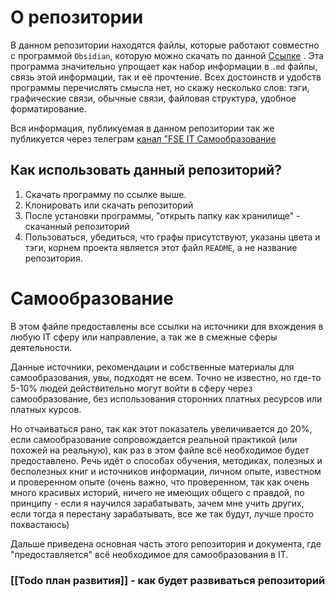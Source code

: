 # О репозитории
В данном репозитории находятся файлы, которые работают совместно с программой `Obsidian`, которую можно скачать по данной [Ссылке](https://obsidian.md/) . Эта программа значительно упрощает как набор информации в `.md` файлы, связь этой информации, так и её прочтение. Всех достоинств и удобств программы перечислять смысла нет, но скажу несколько слов: тэги, графические связи, обычные связи, файловая структура, удобное форматирование.

Вся информация, публикуемая в данном репозитории так же публикуется через телеграм [канал "FSE IT Самообразование](https://t.me/fse_it)

## Как использовать данный репозиторий?
1. Скачать программу по ссылке выше.
2. Клонировать или скачать репозиторий
3. После установки программы, "открыть папку как хранилище" - скачанный репозиторий
4. Пользоваться, убедиться, что графы присутствуют, указаны цвета и тэги, корнем проекта является этот файл `README`, а не название репозитория.

# Самообразование
В этом файле предоставлены все ссылки на источники для вхождения в любую IT сферу или направление, а так же в смежные сферы деятельности.

Данные источники, рекомендации и собственные материалы для самообразования, увы, подходят не всем. Точно не известно, но где-то 5-10% людей действительно могут войти в сферу через самообразование, без использования сторонних платных ресурсов или платных курсов.

Но отчаиваться рано, так как этот показатель увеличивается до 20%, если самообразование сопровождается реальной практикой (или похожей на реальную), как раз в этом файле всё необходимое будет предоставлено. Речь идёт о способах обучения, методиках, полезных и бесполезных книг и источников информации, личном опыте, известном и проверенном опыте (очень важно, что проверенном, так как очень много красивых историй, ничего не имеющих общего с правдой, по принципу - если я научился зарабатывать, зачем мне учить других, если тогда я перестану зарабатывать, все же так будут, лучше просто похвастаюсь)

Дальше приведена основная часть этого репозитория и документа, где "предоставляется" всё необходимое для самообразования в IT.

### [[Todo план развития]] - как будет развиваться репозиторий